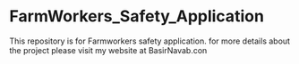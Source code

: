 # FarmWorkers_Safety_Application
This repository is for Farmworkers safety application. for more details about the project please visit my website at BasirNavab.con
